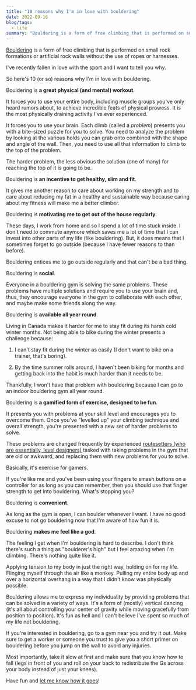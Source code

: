 ```yaml
---
title: "10 reasons why I'm in love with bouldering"
date: 2022-09-16
blog/tags:
  - life
summary: "Bouldering is a form of free climbing that is performed on small rock formations or artificial rock walls without the use of ropes or harnesses. I've recently fallen in love with the sport and I want to tell you why. So here's 10 (or so) reasons why I'm in love with bouldering."
---
```


[Bouldering](https://en.wikipedia.org/wiki/Bouldering) is a form of free climbing that is performed on small rock formations or artificial rock walls without the use of ropes or harnesses.

I've recently fallen in love with the sport and I want to tell you why.

So here's 10 (or so) reasons why I'm in love with bouldering.

Bouldering is **a great physical (and mental) workout**.

It forces you to use your entire body, including muscle groups you've only heard rumors about, to achieve incredible feats of physical prowess. It is the most physically draining activity I've ever experienced.

It forces you to use your brain. Each climb (called a _problem_) presents you with a bite-sized puzzle for you to solve. You need to analyze the problem by looking at the various holds you can grab onto combined with the shape and angle of the wall. Then, you need to use all that information to climb to the top of the problem.

The harder problem, the less obvious the solution (one of many) for reaching the top of it is going to be.

Bouldering is **an incentive to get healthy, slim and fit**.

It gives me another reason to care about working on my strength and to care about reducing my fat in a healthy and sustainable way because caring about my fitness will make me a better climber.

Bouldering is **motivating me to get out of the house regularly**.

These days, I work from home and so I spend a lot of time stuck inside. I don't need to commute anymore which saves me a lot of time that I can invest into other parts of my life (like bouldering). But, it does means that I sometimes forget to go outside (because I have fewer reasons to than before).

Bouldering entices me to go outside regularly and that can't be a bad thing.

Bouldering is **social**.

Everyone in a bouldering gym is solving the same problems. These problems have multiple solutions and require you to use your brain and, thus, they encourage everyone in the gym to collaborate with each other, and maybe make some friends along the way.

Bouldering is **available all year round**.

Living in Canada makes it harder for me to stay fit during its harsh cold winter months. Not being able to bike during the winter presents a challenge because:

1. I can't stay fit during the winter as easily (I don't want to bike on a trainer, that's boring).

2. By the time summer rolls around, I haven't been biking for months and getting back into the habit is much harder than it needs to be.

Thankfully, I won't have that problem with bouldering because I can go to an indoor bouldering gym all year round.

Bouldering is **a gamified form of exercise, designed to be fun**.

It presents you with problems at your skill level and encourages you to overcome them. Once you've "levelled up" your climbing technique and overall strength, you're presented with a new set of harder problems to solve.

These problems are changed frequently by experienced [routesetters (who are essentially, level designers)](https://en.wikipedia.org/wiki/Route_setter) tasked with taking problems in the gym that are old or awkward, and replacing them with new problems for you to solve.

Basically, it's exercise for gamers.

If you're like me and you've been using your fingers to smash buttons on a controller for as long as you can remember, then you should use that finger strength to get into bouldering. What's stopping you?

Bouldering is **convenient**.

As long as the gym is open, I can boulder whenever I want. I have no good excuse to not go bouldering now that I'm aware of how fun it is.

Bouldering **makes me feel like a god**.

The feeling I get when I'm bouldering is hard to describe. I don't think there's such a thing as "boulderer's high" but I feel amazing when I'm climbing. There's nothing quite like it.

Applying tension to my body in just the right way, holding on for my life. Flinging myself through the air like a monkey. Pulling my entire body up and over a horizontal overhang in a way that I didn't know was physically possible.

Bouldering allows me to express my individuality by providing problems that can be solved in a variety of ways. It's a form of (mostly) vertical dancing (it's all about controlling your center of gravity while moving gracefully from position to position). It's fun as hell and I can't believe I've spent so much of my life not bouldering.

If you're interested in bouldering, go to a gym near you and try it out. Make sure to get a worker or someone you trust to give you a short primer on bouldering before you jump on the wall to avoid any injuries.

Most importantly, take it slow at first and make sure that you know how to fall (legs in front of you and roll on your back to redistribute the Gs across your body instead of just your knees).

Have fun and [let me know how it goes](mailto:me@strategineer.com)!
